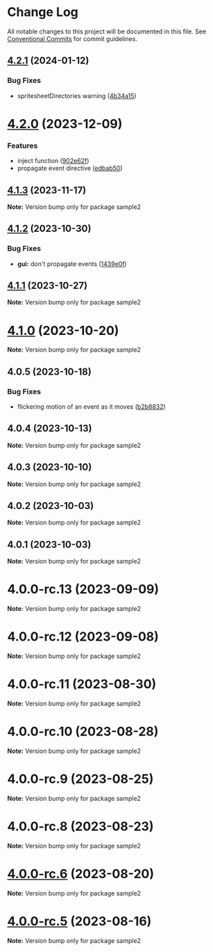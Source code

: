 # Change Log

All notable changes to this project will be documented in this file.
See [Conventional Commits](https://conventionalcommits.org) for commit guidelines.

## [4.2.1](https://github.com/RSamaium/RPG-JS/compare/v4.2.0...v4.2.1) (2024-01-12)


### Bug Fixes

* spritesheetDirectories warning ([4b34a15](https://github.com/RSamaium/RPG-JS/commit/4b34a15d60261501069100fb22aa0901b32a1d98))





# [4.2.0](https://github.com/RSamaium/RPG-JS/compare/v4.1.3...v4.2.0) (2023-12-09)


### Features

* inject function ([902e62f](https://github.com/RSamaium/RPG-JS/commit/902e62ff4fdd9b5bd26ee7d5be9ccae2b051f248))
* propagate event directive ([edbab50](https://github.com/RSamaium/RPG-JS/commit/edbab506a2552ff64d2f638d1e088748cbc8cc86))





## [4.1.3](https://github.com/RSamaium/RPG-JS/compare/v4.1.2...v4.1.3) (2023-11-17)

**Note:** Version bump only for package sample2





## [4.1.2](https://github.com/RSamaium/RPG-JS/compare/v4.1.1...v4.1.2) (2023-10-30)


### Bug Fixes

* **gui:** don't propagate events ([1439e0f](https://github.com/RSamaium/RPG-JS/commit/1439e0fa4718cbdc07cd2ceb8ff4067e116cef9b))





## [4.1.1](https://github.com/RSamaium/RPG-JS/compare/v4.1.0...v4.1.1) (2023-10-27)

**Note:** Version bump only for package sample2





# [4.1.0](https://github.com/RSamaium/RPG-JS/compare/v4.0.5...v4.1.0) (2023-10-20)

**Note:** Version bump only for package sample2





## 4.0.5 (2023-10-18)


### Bug Fixes

* flickering motion of an event as it moves ([b2b8832](https://github.com/RSamaium/RPG-JS/commit/b2b8832a1582933afb64c698f40d1b0e72021780))





## 4.0.4 (2023-10-13)

**Note:** Version bump only for package sample2





## 4.0.3 (2023-10-10)

**Note:** Version bump only for package sample2





## 4.0.2 (2023-10-03)

**Note:** Version bump only for package sample2





## 4.0.1 (2023-10-03)

**Note:** Version bump only for package sample2





# 4.0.0-rc.13 (2023-09-09)

**Note:** Version bump only for package sample2





# 4.0.0-rc.12 (2023-09-08)

**Note:** Version bump only for package sample2





# 4.0.0-rc.11 (2023-08-30)

**Note:** Version bump only for package sample2





# 4.0.0-rc.10 (2023-08-28)

**Note:** Version bump only for package sample2





# 4.0.0-rc.9 (2023-08-25)

**Note:** Version bump only for package sample2





# 4.0.0-rc.8 (2023-08-23)

**Note:** Version bump only for package sample2





# [4.0.0-rc.6](https://github.com/RSamaium/RPG-JS/compare/v4.0.0-rc.5...v4.0.0-rc.6) (2023-08-20)

**Note:** Version bump only for package sample2





# [4.0.0-rc.5](https://github.com/RSamaium/RPG-JS/compare/v4.0.0-rc.4...v4.0.0-rc.5) (2023-08-16)

**Note:** Version bump only for package sample2
